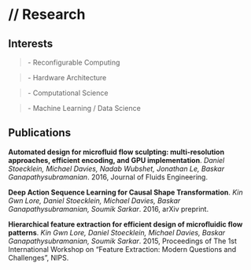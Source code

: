 # // Research

## Interests
> \- Reconfigurable Computing

> \- Hardware Architecture

> \- Computational Science

> \- Machine Learning / Data Science


## Publications

**Automated design for microfluid flow sculpting: multi-resolution approaches, efficient encoding, and GPU implementation**. *Daniel Stoecklein, Michael Davies, Nadab Wubshet, Jonathan Le, Baskar Ganapathysubramanian*. 2016, Journal of Fluids Engineering.

**Deep Action Sequence Learning for Causal Shape Transformation**. *Kin Gwn Lore, Daniel Stoecklein, Michael Davies, Baskar Ganapathysubramanian, Soumik Sarkar*. 2016, arXiv preprint.

**Hierarchical feature extraction for efficient design of microfluidic flow patterns**. *Kin Gwn Lore, Daniel Stoecklein, Michael Davies, Baskar Ganapathysubramanian, Soumik Sarkar*. 2015, Proceedings of The 1st International Workshop on “Feature Extraction: Modern Questions and Challenges”, NIPS.